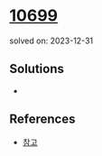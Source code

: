 # [10699](https://www.acmicpc.net/problem/10699)
solved on: 2023-12-31

## Solutions

- 

## References

- [참고](https://wslim8256.tistory.com/23)
